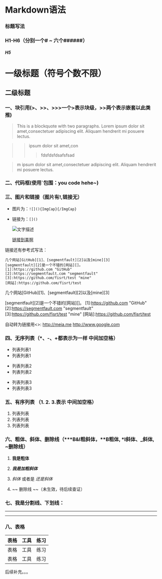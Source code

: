 # Markdown语法

### 标题写法

### H1-H6（分别一个# ~ 六个######）
##### H5


一级标题（符号个数不限）
========================
二级标题
-----

    
### 一、块引用(>、>>、>>>一个>表示块级，>>两个表示嵌套以此类推)   
> This is a blockquote with two paragraphs. Lorem ipsum dolor sit amet,consectetuer adipiscing elit. Aliquam hendrerit mi posuere lectus.

>> ipsum dolor sit amet,con
>>>fdsfdsfdsafsfsad

> m ipsum dolor sit amet,consectetuer adipiscing elit. Aliquam hendrerit mi posuere lectus.
    

### 二、代码框(使用`包围：you code hehe~)

### 三、图片和链接（图片有!,链接无）
* 图片为：`![](){ImgCap}{/ImgCap}	`
 	
* 链接为：`[]()`
 
  ![文字描述](http://cdn.meia.me/public/images/ilogo.svg)

  [链接到美啊](https://meia.me)

 链接还有参考式写法：

	几个网站[GitHub][1]、[segmentfault][2]以及[mine][3]		
	[segmentfault][2]是一个不错的[网站][]。		
	[1]:https://github.com "GitHub"		
	[2]:https://segmentfault.com "segmentfault"		
	[3]:https://github.com/fisrt/test "mine"		
	[网站]:https://github.com/fisrt/test	

几个网站[GitHub][1]、[segmentfault][2]以及[mine][3]

[segmentfault][2]是一个不错的[网站][]。
[1]:https://github.com "GitHub"		
[2]:https://segmentfault.com "segmentfault"		
[3]:https://github.com/fisrt/test "mine"
[网站]:https://github.com/fisrt/test

自动转为链接用<>:
<http://meia.me>
<http://www.google.com>

### 四、无序列表（*、-、+都表示为一样 中间加空格）   
* 列表列表1
* 列表列表1
+ 列表列表2
+ 列表列表2
- 列表列表3
- 列表列表3

### 五、有序列表 （1. 2. 3.表示 中间加空格）   
1. 列表列表
2. 列表列表
3. 列表列表

### 六、粗体、斜体、删除线（***B&I粗斜体，**B粗体, *I斜体、_斜体, ~删除线）
1. **我是粗体**

2. ***我是加粗斜体*** 

3. *斜体* 或者是 _还是斜体_

5.  ~~ 删除线 ~~（未生效，待后续查证）


### 七、我是分割线、下划线：
***
---

### 八、表格
| 表格| 工具| 练习|
| ---| ---| ---|
| 表格| 工具| 练习|
| 表格| 工具| 练习|






后续补充。。。
